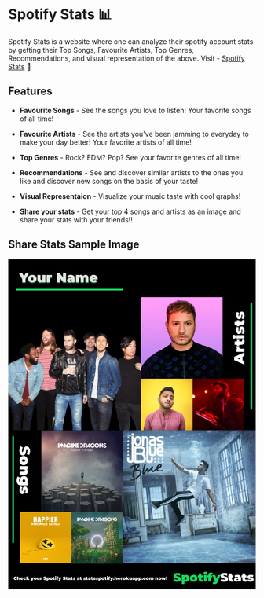 # Spotify Stats :bar_chart:

Spotify Stats is a website where one can analyze their spotify account stats by getting their Top Songs, Favourite Artists, Top Genres, Recommendations, and visual representation of the above.
Visit - [Spotify Stats](https://spotify-stats-0wb6.onrender.com/) :rocket:

## Features
* **Favourite Songs**  - See the songs you love to listen! Your favorite songs of all time!

* **Favourite Artists** - See the artists you've been jamming to everyday to make your day better! Your favorite artists of all time!

* **Top Genres** - Rock? EDM? Pop? See your favorite genres of all time!

* **Recommendations** - See and discover similar artists to the ones you like and discover new songs on the basis of your taste!

* **Visual Representaion** - Visualize your music taste with cool graphs!

* **Share your stats** - Get your top 4 songs and artists as an image and share your stats with your friends!!


## Share Stats Sample Image

![Sample Stats Img](https://github.com/Sanchit-Jain07/Spotify-Stats/blob/master/static/Fixed_image.png)
